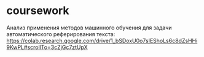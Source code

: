 # coursework

Анализ применения методов машинного обучения для задачи автоматического реферирования текста: https://colab.research.google.com/drive/1_bSDoxU0o7sIEShoLs6c8dZsHHi9KwPL#scrollTo=3cZjGc7ztUpX
